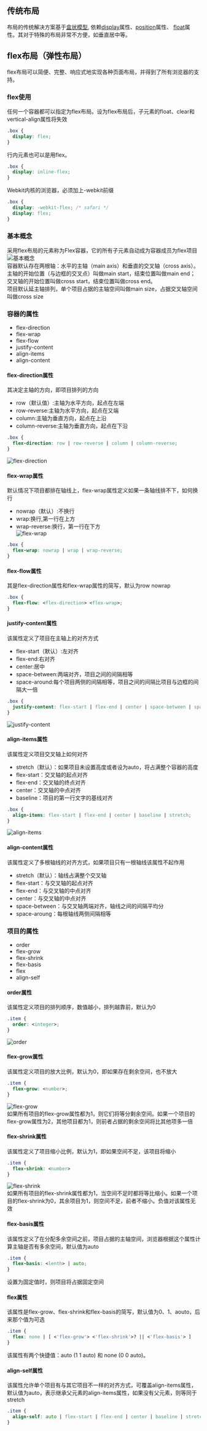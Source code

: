 ## 传统布局
布局的传统解决方案基于[盒状模型](https://developer.mozilla.org/en-US/docs/Web/CSS/CSS_Box_Model/Introduction_to_the_CSS_box_model),
依赖[display](https://developer.mozilla.org/en-US/docs/Web/CSS/display)属性、[position](https://developer.mozilla.org/en-US/docs/Web/CSS/position)属性、
[float](https://developer.mozilla.org/en-US/docs/Web/CSS/float)属性。其对于特殊的布局非常不方便，如垂直居中等。

## flex布局（弹性布局）
flex布局可以简便、完整、响应式地实现各种页面布局，并得到了所有浏览器的支持。
### flex使用
任何一个容器都可以指定为flex布局。设为flex布局后，子元素的float、clear和vertical-align属性将失效
```css
.box {
  display: flex;
}
```
行内元素也可以是用flex。
```css
.box {
  display: inline-flex;
}
```
Webkit内核的浏览器，必须加上-webkit前缀
```css
.box {
  display: -webkit-flex; /* safari */
  display: flex;
}
```
### 基本概念
采用flex布局的元素称为Flex容器，它的所有子元素自动成为容器成员为flex项目  
![基本概念](./基本概念.jpg)     
容器默认存在两根轴：水平的主轴（main axis）和垂直的交叉轴（cross axis）。主轴的开始位置（与边框的交叉点）叫做main start，结束位置叫做main end；
交叉轴的开始位置叫做cross start，结束位置叫做cross end。  
项目默认延主轴排列，单个项目占据的主轴空间叫做main size，占据交叉轴空间叫做cross size
### 容器的属性
* flex-direction
* flex-wrap
* flex-flow
* justify-content
* align-items
* align-content
#### flex-direction属性
其决定主轴的方向，即项目排列的方向
* row（默认值）:主轴为水平方向，起点在左端
* row-reverse:主轴为水平方向，起点在又端
* column:主轴为垂直方向，起点在上沿
* column-reverse:主轴为垂直方向，起点在下沿
```css
.box {
  flex-direction: row | row-reverse | column | column-reverse;
}
```
![flex-direction](./flex-direction.jpg)     
#### flex-wrap属性
默认情况下项目都排在轴线上，flex-wrap属性定义如果一条轴线排不下，如何换行
* nowrap（默认）:不换行
* wrap:换行,第一行在上方
* wrap-reverse:换行，第一行在下方        
![flex-wrap](./flex-wrap.jpg)      
```css
.box {
  flex-wrap: nowrap | wrap | wrap-reverse;
}
```
#### flex-flow属性
其是flex-direction属性和flex-wrap属性的简写，默认为row nowrap     
```css
.box {
  flex-flow: <flex-direction> <flex-wrap>;
}
```
#### justify-content属性
该属性定义了项目在主轴上的对齐方式       
* flex-start（默认）:左对齐
* flex-end:右对齐
* center:居中
* space-between:两端对齐，项目之间的间隔相等
* space-around:每个项目两侧的间隔相等，项目之间的间隔比项目与边框的间隔大一倍  
```css
.box {
  justify-content: flex-start | flex-end | center | space-between | space-around;
}
```
![justify-content](./justify-content.jpg)       
#### align-items属性
该属性定义项目交叉轴上如何对齐  
* stretch（默认）：如果项目未设置高度或者设为auto，将占满整个容器的高度   
* flex-start：交叉轴的起点对齐
* flex-end：交叉轴的终点对齐
* center：交叉轴的中点对齐
* baseline：项目的第一行文字的基线对齐        
```css
.box {
  align-items: flex-start | flex-end | center | baseline | stretch;
}
```
![align-items](./align-items.jpg)       
#### align-content属性
该属性定义了多根轴线的对齐方式，如果项目只有一根轴线该属性不起作用       
* stretch（默认）：轴线占满整个交叉轴
* flex-start：与交叉轴的起点对齐
* flex-end：与交叉轴的中点对齐
* center：与交叉轴的中点对齐
* space-between：与交叉轴两端对齐，轴线之间的间隔平均分
* space-aroung：每根轴线两侧间隔相等
### 项目的属性
* order
* flex-grow
* flex-shrink
* flex-basis
* flex
* align-self
#### order属性
该属性定义项目的排列顺序，数值越小，排列越靠前，默认为0
```css
.item {
  order: <integer>;
}
```
![order](./order.jpg)       
#### flex-grow属性
该属性定义项目的放大比例，默认为0，即如果存在剩余空间，也不放大
```css
.item {
  flex-grow: <number>;
}
```
![flex-grow](./flex-grow.jpg)     
如果所有项目的flex-grow属性都为1，则它们将等分剩余空间。如果一个项目的flex-grow属性为2，其他项目都为1，则前者占据的剩余空间将比其他项多一倍        

#### flex-shrink属性
该属性定义了项目缩小比例，默认为1，即如果空间不足，该项目将缩小        
```css
.item {
  flex-shrink: <number>
}
```
![flex-shrink](./flex-shrink.jpg)       
如果所有项目的flex-shrink属性都为1，当空间不足时都将等比缩小。如果一个项目的flex-shrink为0，其余项目为1，则空间不足，前者不缩小。负值对该属性无效

#### flex-basis属性
该属性定义了在分配多余空间之前，项目占据的主轴空间，浏览器根据这个属性计算主轴是否有多余空间，默认值为auto
```css
.item {
  flex-basis: <lenth> | auto;
}
```
设置为固定值时，则项目将占据固定空间
#### flex属性
该属性是flex-grow、flex-shrink和flex-basis的简写，默认值为0、1、aouto，后来那个值为可选
```css
.item {
  flex: none | [ <'flex-grow'> <'flex-shrink'>? || <'flex-basis'> ]
}
```
该属性有两个快捷值：auto (1 1 auto) 和 none (0 0 auto)。
#### align-self属性
该属性允许单个项目有与其它项目不一样的对齐方式，可覆盖align-items属性，默认值为auto，表示继承父元素的align-items属性，如果没有父元素，则等同于stretch         
```css
.item {
  align-self: auto | flex-start | flex-end | center | baseline | stretch;
}
```
